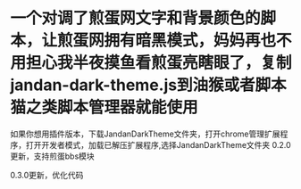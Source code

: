 # 一个对调了煎蛋网文字和背景颜色的脚本，让煎蛋网拥有暗黑模式，妈妈再也不用担心我半夜摸鱼看煎蛋亮瞎眼了，复制jandan-dark-theme.js到油猴或者脚本猫之类脚本管理器就能使用
如果你想用插件版本，下载JandanDarkTheme文件夹，打开chrome管理扩展程序，打开开发者模式，加载已解压扩展程序,选择JandanDarkTheme文件夹
0.2.0更新，支持煎蛋bbs模块

0.3.0更新，优化代码

